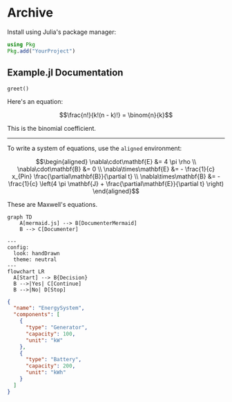 # Archive

Install using Julia's package manager:
```julia
using Pkg
Pkg.add("YourProject")
```

## Example.jl Documentation

```@docs
greet()
```


Here's an equation:

```math
\frac{n!}{k!(n - k)!} = \binom{n}{k}
```

This is the binomial coefficient.

---

To write a system of equations, use the `aligned` environment:

```math
\begin{aligned}
\nabla\cdot\mathbf{E}  &= 4 \pi \rho \\
\nabla\cdot\mathbf{B}  &= 0 \\
\nabla\times\mathbf{E} &= - \frac{1}{c} x_{Pin} \frac{\partial\mathbf{B}}{\partial t} \\
\nabla\times\mathbf{B} &= - \frac{1}{c} \left(4 \pi \mathbf{J} + \frac{\partial\mathbf{E}}{\partial t} \right)
\end{aligned}
```

These are Maxwell's equations.

```mermaid
graph TD
    A[mermaid.js] --> B[DocumenterMermaid]
    B --> C[Documenter]
```

```mermaid
---
config:
  look: handDrawn
  theme: neutral
---
flowchart LR
  A[Start] --> B{Decision}
  B -->|Yes| C[Continue]
  B -->|No| D[Stop]
```


```json
{
  "name": "EnergySystem",
  "components": [
    {
      "type": "Generator",
      "capacity": 100,
      "unit": "kW"
    },
    {
      "type": "Battery",
      "capacity": 200,
      "unit": "kWh"
    }
  ]
}
```